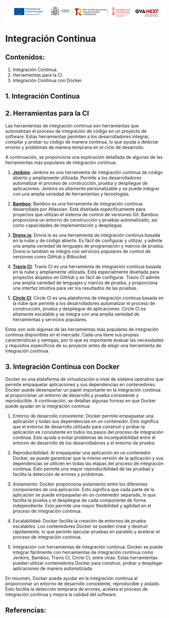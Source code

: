 ![Logotipos Fondos Next Generation](../imagenes/Logotipo_ME_FP_GV_FSE.png)
# Integración Continua

## Contenidos:
1. Integración Continua.
2. Herramientas para la CI.
3. Integración Continua con Docker.

## 1. Integración Continua
## 2. Herramientas para la CI
Las herramientas de integración continua son herramientas que automatizan el proceso de integración de código en un proyecto de software. Estas herramientas permiten a los desarrolladores integrar, compilar y probar su código de manera continua, lo que ayuda a detectar errores y problemas de manera temprana en el ciclo de desarrollo.

A continuación, se proporciona una explicación detallada de algunas de las herramientas más populares de integración continua:

1. **[Jenkins](https://www.jenkins.io/)**: Jenkins es una herramienta de integración continua de código abierto y ampliamente utilizada. Permite a los desarrolladores automatizar el proceso de construcción, prueba y despliegue de aplicaciones. Jenkins es altamente personalizable y se puede integrar con una amplia variedad de herramientas y tecnologías.

2. **[Bamboo](https://www.atlassian.com/es/software/bamboo)**: Bamboo es una herramienta de integración continua desarrollada por Atlassian. Está diseñada específicamente para proyectos que utilizan el sistema de control de versiones Git. Bamboo proporciona un entorno de construcción y pruebas automatizado, así como capacidades de implementación y despliegue.

3. **[Drone.io](https://www.drone.io/)**: Drone.io es una herramienta de integración continua basada en la nube y de código abierto. Es fácil de configurar y utilizar, y admite una amplia variedad de lenguajes de programación y marcos de prueba. Drone.io también se integra con servicios populares de control de versiones como GitHub y Bitbucket.

4. **[Travis CI](https://www.travis-ci.com/)**: Travis CI es una herramienta de integración continua basada en la nube y ampliamente utilizada. Está especialmente diseñada para proyectos alojados en GitHub y es fácil de configurar. Travis CI admite una amplia variedad de lenguajes y marcos de prueba, y proporciona una interfaz intuitiva para ver los resultados de las pruebas.

5. **[Circle CI](https://circleci.com/)**: Circle CI es una plataforma de integración continua basada en la nube que permite a los desarrolladores automatizar el proceso de construcción, prueba y despliegue de aplicaciones. Circle CI es altamente escalable y se integra con una amplia variedad de herramientas y servicios populares.

Estas son solo algunas de las herramientas más populares de integración continua disponibles en el mercado. Cada una tiene sus propias características y ventajas, por lo que es importante evaluar las necesidades y requisitos específicos de su proyecto antes de elegir una herramienta de integración continua.

## 3. Integración Continua con Docker
Docker es una plataforma de virtualización a nivel de sistema operativo que permite empaquetar aplicaciones y sus dependencias en contenedores. Docker puede desempeñar un papel importante en la integración continua al proporcionar un entorno de desarrollo y prueba consistente y reproducible. A continuación, se detallan algunas formas en que Docker puede ayudar en la integración continua:

1. Entorno de desarrollo consistente: Docker permite empaquetar una aplicación y todas sus dependencias en un contenedor. Esto significa que el entorno de desarrollo utilizado para construir y probar la aplicación es consistente en todos los pasos del proceso de integración continua. Esto ayuda a evitar problemas de incompatibilidad entre el entorno de desarrollo de los desarrolladores y el entorno de prueba.

2. Reproducibilidad: Al empaquetar una aplicación en un contenedor Docker, se puede garantizar que la misma versión de la aplicación y sus dependencias se utilicen en todas las etapas del proceso de integración continua. Esto permite una mayor reproducibilidad de las pruebas y facilita la detección de errores y problemas.

3. Aislamiento: Docker proporciona aislamiento entre los diferentes componentes de una aplicación. Esto significa que cada parte de la aplicación se puede empaquetar en un contenedor separado, lo que facilita la prueba y el despliegue de cada componente de forma independiente. Esto permite una mayor flexibilidad y agilidad en el proceso de integración continua.

4. Escalabilidad: Docker facilita la creación de entornos de prueba escalables. Los contenedores Docker se pueden crear y destruir rápidamente, lo que permite ejecutar pruebas en paralelo y acelerar el proceso de integración continua.

5. Integración con herramientas de integración continua: Docker se puede integrar fácilmente con herramientas de integración continua como Jenkins, Bamboo, Travis CI, Circle CI, entre otras. Estas herramientas pueden utilizar contenedores Docker para construir, probar y desplegar aplicaciones de manera automatizada.

En resumen, Docker puede ayudar en la integración continua al proporcionar un entorno de desarrollo consistente, reproducible y aislado. Esto facilita la detección temprana de errores, acelera el proceso de integración continua y mejora la calidad del software.

## Referencias:
